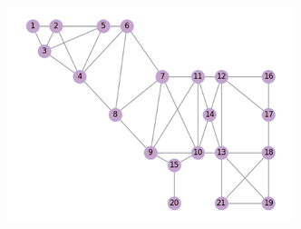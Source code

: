 ![Le graphe sur lequel on va parcourir  notre algorithme est le suivant :](https://github.com/KatiaCHIKHI/ProjetPPN/blob/master/Pythonfig/Parcours/Parcours.png)

